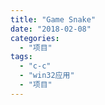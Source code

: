 ```yaml
---
title: "Game Snake"
date: "2018-02-08"
categories: 
  - "项目"
tags: 
  - "c-c"
  - "win32应用"
  - "项目"
---
```



